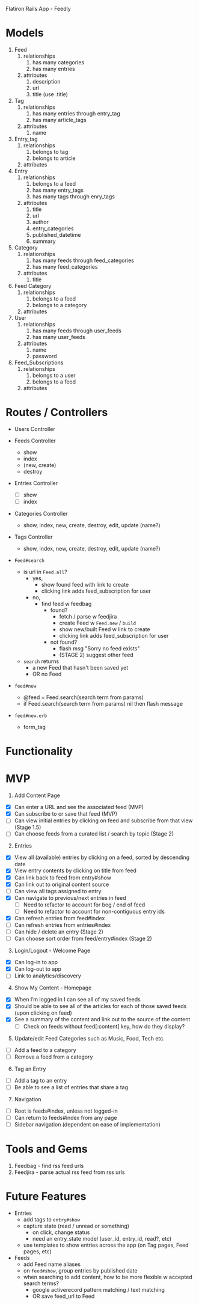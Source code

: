 Flatiron Rails App - Feedly

# Models
1. Feed
    1. relationships
        1. has many categories
        2. has many entries
    2. attributes
        1. description
        2. url
        3. title (use .title)
2. Tag
    1. relationships
        1. has many entries through entry_tag
        2. has many article_tags
    2. attributes
        1. name
3. Entry_tag
    1. relationships
        1. belongs to tag
        2. belongs to article
    2. attributes
4. Entry
    1. relationships
        1. belongs to a feed
        2. has many entry_tags
        3. has many tags through enry_tags
    2. attributes
        1. title
        2. url
        3. author
        4. entry_categories
        5. published_datetime
        6. summary
5. Category
    1. relationships
        1. has many feeds through feed_categories
        2. has many feed_categories
    2. attributes
        1. title
6. Feed Category
    1. relationships
        1. belongs to a feed
        2. belongs to a category
    2. attributes
7. User
    1. relationships
        1. has many feeds through user_feeds
        2. has many user_feeds
        <!-- 3. has many articles through feeds -->
    2. attributes
        1. name
        2. password
8. Feed_Subscriptions
    1. relationships
        1. belongs to a user
        2. belongs to a feed
    2. attributes

# Routes / Controllers
- Users Controller
- Feeds Controller
  - show
  - index
  - (new, create)
  - destroy
- Entries Controller
  - [ ] show
  - [ ] index
- Categories Controller
  - show, index, new, create, destroy, edit, update (name?)
- Tags Controller
  - show, index, new, create, destroy, edit, update (name?)

- `Feed#search`
  - is url in `Feed.all`?
    - yes,
      - show found feed with link to create
      - clicking link adds feed_subscription for user
    - no,
      - find feed w feedbag
        - found?
          - fetch / parse w feedjira
          - create Feed w `Feed.new` / `build`
          - show new/built Feed w link to create
          - clicking link adds feed_subscription for user
        - not found?
          - flash msg "Sorry no feed exists"
          - (STAGE 2) suggest other feed
  - `search` returns
    - a new Feed that hasn't been saved yet
    - OR no Feed
- `feed#new`
  - @feed = Feed.search(search term from params)
  - if Feed.search(search term from params) nil then flash message
- `feed#new.erb`
  - form_tag

# Functionality
# MVP
1. Add Content Page
  - [x] Can enter a URL and see the associated feed (MVP)
  - [x] Can subscribe to or save that feed (MVP)
  - [ ] Can view initial entries by clicking on feed and subscribe from that view (Stage 1.5)
  - [ ] Can choose feeds from a curated list / search by topic (Stage 2)
2. Entries
  - [x] View all (available) entries by clicking on a feed, sorted by descending date
  - [x] View entry contents by clicking on title from feed
  - [x] Can link back to feed from entry#show
  - [x] Can link out to original content source
  - [ ] Can view all tags assigned to entry
  - [x] Can navigate to previous/next entries in feed
    - [ ] Need to refactor to account for beg / end of feed
    - [ ] Need to refactor to account for non-contiguous entry ids
  - [x] Can refresh entries from feed#index
  - [ ] Can refresh entries from entries#index
  - [ ] Can hide / delete an entry (Stage 2)
  - [ ] Can choose sort order from feed/entry#index (Stage 2)
3. Login/Logout - Welcome Page
  - [x] Can log-in to app
  - [x] Can log-out to app
  - [ ] Link to analytics/discovery
4. Show My Content - Homepage
  - [x] When I’m logged in I can see all of my saved feeds
  - [x] Should be able to see all of the articles for each of those saved feeds (upon clicking on feed)
  - [x] See a summary of the content and link out to the source of the content
    - [ ] Check on feeds without feed[:content] key, how do they display?
5. Update/edit Feed Categories such as Music, Food, Tech etc.
  - [ ] Add a feed to a category
  - [ ] Remove a feed from a category
6. Tag an Entry
  - [ ] Add a tag to an entry
  - [ ] Be able to see a list of entries that share a tag
7. Navigation
  - [ ] Root is feeds#index, unless not logged-in
  - [ ] Can return to feeds#index from any page
  - [ ] Sidebar navigation (dependent on ease of implementation)

# Tools and Gems
1. Feedbag - find rss feed urls
2. Feedjira - parse actual rss feed from rss urls

# Future Features
- Entries
  - add tags to `entry#show`
  - capture state (read / unread or something)
    - on click, change status
    - need an entry_state model (user_id, entry_id, read?, etc)
  - use templates to show entries across the app (on Tag pages, Feed pages, etc)
- Feeds
  - add Feed name aliases
  - on `feed#show`, group entries by published date
  - when searching to add content, how to be more flexible w accepted search terms?
    - google activerecord pattern matching / text matching
    - OR save feed_url to Feed
